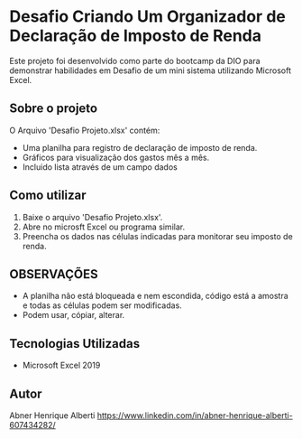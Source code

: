 # Desafio Criando Um Organizador de Declaração de Imposto de Renda

Este projeto foi desenvolvido como parte do bootcamp da DIO para demonstrar habilidades em Desafio de um mini sistema utilizando Microsoft Excel.

## Sobre o projeto

O Arquivo 'Desafio Projeto.xlsx' contém:
* Uma planilha para registro de declaração de imposto de renda.
* Gráficos para visualização dos gastos mês a mês.
* Incluido lista através de um campo dados

## Como utilizar
1. Baixe o arquivo 'Desafio Projeto.xlsx'.
2. Abre no microsft Excel ou programa similar.
3. Preencha os dados nas células indicadas para monitorar seu imposto de renda.

## OBSERVAÇÕES 
* A planilha não está bloqueada e nem escondida, código está a amostra e todas as células podem ser modificadas.
* Podem usar, cópiar, alterar.

## Tecnologias Utilizadas

* Microsoft Excel 2019

## Autor
Abner Henrique Alberti
https://www.linkedin.com/in/abner-henrique-alberti-607434282/
